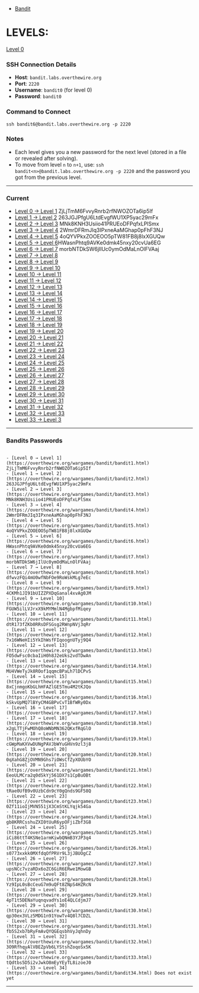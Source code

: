 - [Bandit](https://overthewire.org/wargames/bandit)
# LEVELS:

[Level 0](https://overthewire.org/wargames/bandit/bandit0.html)
### SSH Connection Details
- **Host**: `bandit.labs.overthewire.org`
- **Port**: `2220`
- **Username**: `bandit0` (for level 0)
- **Password**: `bandit0`
### Command to Connect
```
ssh bandit6@bandit.labs.overthewire.org -p 2220
```
### Notes

- Each level gives you a new password for the next level (stored in a file or revealed after solving).
- To move from level `n` to `n+1`, use: `ssh bandit<n>@bandit.labs.overthewire.org -p 2220` and the password you got from the previous level.

---


### Current
- [Level 0 → Level 1](https://overthewire.org/wargames/bandit/bandit1.html) ZjLjTmM6FvvyRnrb2rfNWOZOTa6ip5If
- [Level 1 → Level 2](https://overthewire.org/wargames/bandit/bandit2.html) 263JGJPfgU6LtdEvgfWU1XP5yac29mFx
- [Level 2 → Level 3](https://overthewire.org/wargames/bandit/bandit3.html) MNk8KNH3Usiio41PRUEoDFPqfxLPlSmx
- [Level 3 → Level 4](https://overthewire.org/wargames/bandit/bandit4.html) 2WmrDFRmJIq3IPxneAaMGhap0pFhF3NJ
- [Level 4 → Level 5](https://overthewire.org/wargames/bandit/bandit5.html) 4oQYVPkxZOOEOO5pTW81FB8j8lxXGUQw
- [Level 5 → Level 6](https://overthewire.org/wargames/bandit/bandit6.html)HWasnPhtq9AVKe0dmk45nxy20cvUa6EG
- [Level 6 → Level 7](https://overthewire.org/wargames/bandit/bandit7.html) morbNTDkSW6jIlUc0ymOdMaLnOlFVAaj
- [Level 7 → Level 8](https://overthewire.org/wargames/bandit/bandit8.html) 
- [Level 8 → Level 9](https://overthewire.org/wargames/bandit/bandit9.html)
- [Level 9 → Level 10](https://overthewire.org/wargames/bandit/bandit10.html)
- [Level 10 → Level 11](https://overthewire.org/wargames/bandit/bandit11.html)
- [Level 11 → Level 12](https://overthewire.org/wargames/bandit/bandit12.html)
- [Level 12 → Level 13](https://overthewire.org/wargames/bandit/bandit13.html)
- [Level 13 → Level 14](https://overthewire.org/wargames/bandit/bandit14.html)
- [Level 14 → Level 15](https://overthewire.org/wargames/bandit/bandit15.html)
- [Level 15 → Level 16](https://overthewire.org/wargames/bandit/bandit16.html)
- [Level 16 → Level 17](https://overthewire.org/wargames/bandit/bandit17.html)
- [Level 17 → Level 18](https://overthewire.org/wargames/bandit/bandit18.html)
- [Level 18 → Level 19](https://overthewire.org/wargames/bandit/bandit19.html)
- [Level 19 → Level 20](https://overthewire.org/wargames/bandit/bandit20.html)
- [Level 20 → Level 21](https://overthewire.org/wargames/bandit/bandit21.html)
- [Level 21 → Level 22](https://overthewire.org/wargames/bandit/bandit22.html)
- [Level 22 → Level 23](https://overthewire.org/wargames/bandit/bandit23.html)
- [Level 23 → Level 24](https://overthewire.org/wargames/bandit/bandit24.html)
- [Level 24 → Level 25](https://overthewire.org/wargames/bandit/bandit25.html)
- [Level 25 → Level 26](https://overthewire.org/wargames/bandit/bandit26.html)
- [Level 26 → Level 27](https://overthewire.org/wargames/bandit/bandit27.html)
- [Level 27 → Level 28](https://overthewire.org/wargames/bandit/bandit28.html)
- [Level 28 → Level 29](https://overthewire.org/wargames/bandit/bandit29.html)
- [Level 29 → Level 30](https://overthewire.org/wargames/bandit/bandit30.html)
- [Level 30 → Level 31](https://overthewire.org/wargames/bandit/bandit31.html)
- [Level 31 → Level 32](https://overthewire.org/wargames/bandit/bandit32.html)
- [Level 32 → Level 33](https://overthewire.org/wargames/bandit/bandit33.html)
- [Level 33 → Level 3](https://overthewire.org/wargames/bandit/bandit34.html)
---
### Bandits Passwords
````spoiler-block

- [Level 0 → Level 1](https://overthewire.org/wargames/bandit/bandit1.html) ZjLjTmM6FvvyRnrb2rfNWOZOTa6ip5If
- [Level 1 → Level 2](https://overthewire.org/wargames/bandit/bandit2.html) 263JGJPfgU6LtdEvgfWU1XP5yac29mFx
- [Level 2 → Level 3](https://overthewire.org/wargames/bandit/bandit3.html) MNk8KNH3Usiio41PRUEoDFPqfxLPlSmx
- [Level 3 → Level 4](https://overthewire.org/wargames/bandit/bandit4.html) 2WmrDFRmJIq3IPxneAaMGhap0pFhF3NJ
- [Level 4 → Level 5](https://overthewire.org/wargames/bandit/bandit5.html) 4oQYVPkxZOOEOO5pTW81FB8j8lxXGUQw
- [Level 5 → Level 6](https://overthewire.org/wargames/bandit/bandit6.html) HWasnPhtq9AVKe0dmk45nxy20cvUa6EG
- [Level 6 → Level 7](https://overthewire.org/wargames/bandit/bandit7.html) morbNTDkSW6jIlUc0ymOdMaLnOlFVAaj
- [Level 7 → Level 8](https://overthewire.org/wargames/bandit/bandit8.html) dfwvzFQi4mU0wfNbFOe9RoWskMLg7eEc
- [Level 8 → Level 9](https://overthewire.org/wargames/bandit/bandit9.html) 4CKMh1JI91bUIZZPXDqGanal4xvAg0JM
- [Level 9 → Level 10](https://overthewire.org/wargames/bandit/bandit10.html) FGUW5ilLVJrxX9kMYMmlN4MgbpfMiqey
- [Level 10 → Level 11](https://overthewire.org/wargames/bandit/bandit11.html) dtR173fZKb0RRsDFSGsg2RWnpNVj3qRr
- [Level 11 → Level 12](https://overthewire.org/wargames/bandit/bandit12.html) 7x16WNeHIi5YkIhWsfFIqoognUTyj9Q4
- [Level 12 → Level 13](https://overthewire.org/wargames/bandit/bandit13.html) FO5dwFsc0cbaIiH0h8J2eUks2vdTDwAn
- [Level 13 → Level 14](https://overthewire.org/wargames/bandit/bandit14.html) MU4VWeTyJk8ROof1qqmcBPaLh7lDCPvS
- [Level 14 → Level 15](https://overthewire.org/wargames/bandit/bandit15.html) 8xCjnmgoKbGLhHFAZlGE5Tmu4M2tKJQo
- [Level 15 → Level 16](https://overthewire.org/wargames/bandit/bandit16.html) kSkvUpMQ7lBYyCM4GBPvCvT1BfWRy0Dx
- [Level 16 → Level 17](https://overthewire.org/wargames/bandit/bandit17.html) 
- [Level 17 → Level 18](https://overthewire.org/wargames/bandit/bandit18.html) x2gLTTjFwMOhQ8oWNbMN362QKxfRqGlO
- [Level 18 → Level 19](https://overthewire.org/wargames/bandit/bandit19.html) cGWpMaKXVwDUNgPAVJbWYuGHVn9zl3j8
- [Level 19 → Level 20](https://overthewire.org/wargames/bandit/bandit20.html) 0qXahG8ZjOVMN9Ghs7iOWsCfZyXOUbYO
- [Level 20 → Level 21](https://overthewire.org/wargames/bandit/bandit21.html) EeoULMCra2q0dSkYj561DX7s1CpBuOBt
- [Level 21 → Level 22](https://overthewire.org/wargames/bandit/bandit22.html) tRae0UfB9v0UzbCdn9cY0gQnds9GF58Q
- [Level 22 → Level 23](https://overthewire.org/wargames/bandit/bandit23.html) 0Zf11ioIjMVN551jX3CmStKLYqjk54Ga
- [Level 23 → Level 24](https://overthewire.org/wargames/bandit/bandit24.html) gb8KRRCsshuZXI0tUuR6ypOFjiZbf3G8
- [Level 24 → Level 25](https://overthewire.org/wargames/bandit/bandit25.html) iCi86ttT4KSNe1armKiwbQNmB3YJP3q4
- [Level 25 → Level 26](https://overthewire.org/wargames/bandit/bandit26.html) s0773xxkk0MXfdqOfPRVr9L3jJBUOgCZ
- [Level 26 → Level 27](https://overthewire.org/wargames/bandit/bandit27.html) upsNCc7vzaRDx6oZC6GiR6ERwe1MowGB
- [Level 27 → Level 28](https://overthewire.org/wargames/bandit/bandit28.html) Yz9IpL0sBcCeuG7m9uQFt8ZNpS4HZRcN
- [Level 28 → Level 29](https://overthewire.org/wargames/bandit/bandit29.html) 4pT1t5DENaYuqnqvadYs1oE4QLCdjmJ7
- [Level 29 → Level 30](https://overthewire.org/wargames/bandit/bandit30.html) qp30ex3VLz5MDG1n91YowTv4Q8l7CDZL
- [Level 30 → Level 31](https://overthewire.org/wargames/bandit/bandit31.html) fb5S2xb7bRyFmAvQYQGEqsbhVyJqhnDy
- [Level 31 → Level 32](https://overthewire.org/wargames/bandit/bandit32.html) 3O9RfhqyAlVBEZpVb6LYStshZoqoSx5K
- [Level 32 → Level 33](https://overthewire.org/wargames/bandit/bandit33.html) tQdtbs5D5i2vJwkO8mEyYEyTL8izoeJ0
- [Level 33 → Level 34](https://overthewire.org/wargames/bandit/bandit34.html) Does not exist yet
````

---
